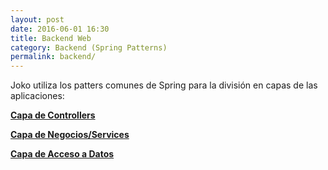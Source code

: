 ```yaml
---
layout: post
date: 2016-06-01 16:30
title: Backend Web
category: Backend (Spring Patterns)
permalink: backend/
---
```

Joko utiliza los patters comunes de Spring para la división en capas de las aplicaciones:

**[Capa de Controllers](/controllers/)**

**[Capa de Negocios/Services](/bussiness/)**

**[Capa de Acceso a Datos](/dataAcccess/)**